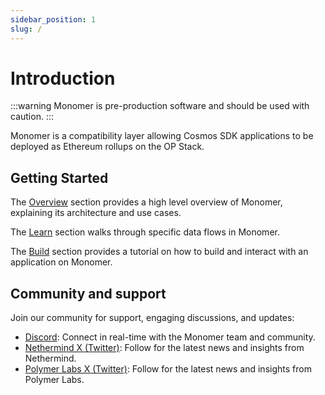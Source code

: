 ```yaml
---
sidebar_position: 1
slug: /
---
```


# Introduction

:::warning
Monomer is pre-production software and should be used with caution.
:::

Monomer is a compatibility layer allowing Cosmos SDK applications to be deployed as Ethereum rollups on the OP Stack.

## Getting Started

The [Overview](./overview) section provides a high level overview of Monomer, explaining its architecture and use cases.

The [Learn](./category/learn) section walks through specific data flows in Monomer.

The [Build](./category/build) section provides a tutorial on how to build and interact with an application on Monomer.

## Community and support

Join our community for support, engaging discussions, and updates:

- [Discord](https://discord.gg/UR5ahaXwHH): Connect in real-time with the Monomer team and community.
- [Nethermind X (Twitter)](https://x.com/NethermindEth): Follow for the latest news and insights from Nethermind.
- [Polymer Labs X (Twitter)](https://x.com/Polymer_Labs): Follow for the latest news and insights from Polymer Labs.

